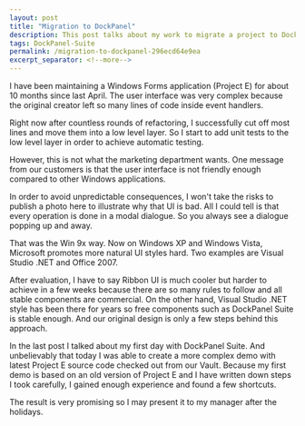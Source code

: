 ```yaml
---
layout: post
title: "Migration to DockPanel"
description: This post talks about my work to migrate a project to DockPanel Suite.
tags: DockPanel-Suite
permalink: /migration-to-dockpanel-296ecd64e9ea
excerpt_separator: <!--more-->
---
```

I have been maintaining a Windows Forms application (Project E) for about 10 months since last April. The user interface was very complex because the original creator left so many lines of code inside event handlers.

Right now after countless rounds of refactoring, I successfully cut off most lines and move them into a low level layer. So I start to add unit tests to the low level layer in order to achieve automatic testing.
<!--more-->

However, this is not what the marketing department wants. One message from our customers is that the user interface is not friendly enough compared to other Windows applications.

In order to avoid unpredictable consequences, I won't take the risks to publish a photo here to illustrate why that UI is bad. All I could tell is that every operation is done in a modal dialogue. So you always see a dialogue popping up and away.

That was the Win 9x way. Now on Windows XP and Windows Vista, Microsoft promotes more natural UI styles hard. Two examples are Visual Studio .NET and Office 2007.

After evaluation, I have to say Ribbon UI is much cooler but harder to achieve in a few weeks because there are so many rules to follow and all stable components are commercial. On the other hand, Visual Studio .NET style has been there for years so free components such as DockPanel Suite is stable enough. And our original design is only a few steps behind this approach.

In the last post I talked about my first day with DockPanel Suite. And unbelievably that today I was able to create a more complex demo with latest Project E source code checked out from our Vault. Because my first demo is based on an old version of Project E and I have written down steps I took carefully, I gained enough experience and found a few shortcuts.

The result is very promising so I may present it to my manager after the holidays.
